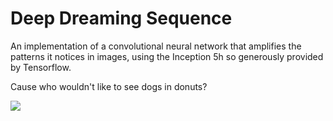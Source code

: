 # Deep Dreaming Sequence
An implementation of a convolutional neural network that amplifies the patterns it notices in images, using the Inception 5h so generously provided by Tensorflow.  


Cause who wouldn't like to see dogs in donuts?  
  
![](deep-dream-donuts.gif)
